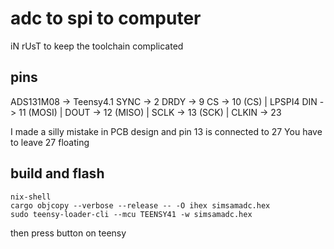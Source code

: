 # adc to spi to computer
iN rUsT to keep the toolchain complicated


## pins
ADS131M08 -> Teensy4.1
SYNC -> 2
DRDY -> 9
CS -> 10 (CS)       | LPSPI4
DIN -> 11 (MOSI)    |
DOUT -> 12 (MISO)   |
SCLK -> 13 (SCK)    |
CLKIN -> 23

I made a silly mistake in PCB design and pin 13 is connected to 27
You have to leave 27 floating

## build and flash

```
nix-shell
cargo objcopy --verbose --release -- -O ihex simsamadc.hex
sudo teensy-loader-cli --mcu TEENSY41 -w simsamadc.hex
```
then press button on teensy
